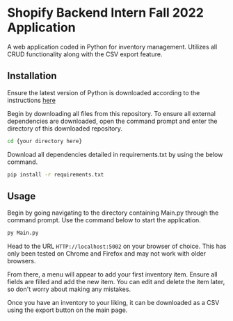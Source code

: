 # Shopify Backend Intern Fall 2022 Application

A web application coded in Python for inventory management. Utilizes all CRUD functionality along with the CSV export feature.

## Installation

Ensure the latest version of Python is downloaded according to the instructions [here](https://www.python.org/downloads/)

Begin by downloading all files from this repository. To ensure all external dependencies are downloaded, open the command prompt and enter the directory of this downloaded repository.
```bash
cd {your directory here}
```
 Download all dependencies detailed in requirements.txt by using the below command.

```bash
pip install -r requirements.txt
```

## Usage

Begin by going navigating to the directory containing Main.py through the command prompt. Use the command below to start the application.
```bash
py Main.py
```

Head to the URL `HTTP://localhost:5002` on your browser of choice. This has only been tested on Chrome and Firefox and may not work with older browsers.

From there, a menu will appear to add your first inventory item. Ensure all fields are filled and add the new item. You can edit and delete the item later, so don't worry about making any mistakes.

Once you have an inventory to your liking, it can be downloaded as a CSV using the export button on the main page.
